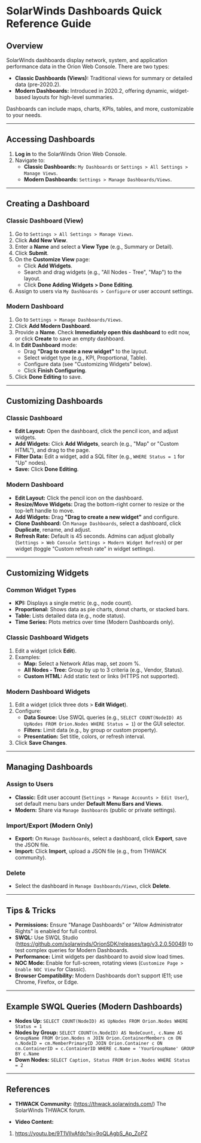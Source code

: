 # SolarWinds Dashboards Quick Reference Guide

## Overview
SolarWinds dashboards display network, system, and application performance data in the Orion Web Console. There are two types:
- **Classic Dashboards (Views):** Traditional views for summary or detailed data (pre-2020.2).
- **Modern Dashboards:** Introduced in 2020.2, offering dynamic, widget-based layouts for high-level summaries.

Dashboards can include maps, charts, KPIs, tables, and more, customizable to your needs.

---

## Accessing Dashboards
1. **Log in** to the SolarWinds Orion Web Console.
2. Navigate to:
   - **Classic Dashboards:** `My Dashboards` or `Settings > All Settings > Manage Views`.
   - **Modern Dashboards:** `Settings > Manage Dashboards/Views`.

---

## Creating a Dashboard

### Classic Dashboard (View)
1. Go to `Settings > All Settings > Manage Views`.
2. Click **Add New View**.
3. Enter a **Name** and select a **View Type** (e.g., Summary or Detail).
4. Click **Submit**.
5. On the **Customize View** page:
   - Click **Add Widgets**.
   - Search and drag widgets (e.g., "All Nodes - Tree", "Map") to the layout.
   - Click **Done Adding Widgets > Done Editing**.
6. Assign to users via `My Dashboards > Configure` or user account settings.

### Modern Dashboard
1. Go to `Settings > Manage Dashboards/Views`.
2. Click **Add Modern Dashboard**.
3. Provide a **Name**. Check **Immediately open this dashboard** to edit now, or click **Create** to save an empty dashboard.
4. In **Edit Dashboard** mode:
   - Drag **"Drag to create a new widget"** to the layout.
   - Select widget type (e.g., KPI, Proportional, Table).
   - Configure data (see "Customizing Widgets" below).
   - Click **Finish Configuring**.
5. Click **Done Editing** to save.

---

## Customizing Dashboards

### Classic Dashboard
- **Edit Layout:** Open the dashboard, click the pencil icon, and adjust widgets.
- **Add Widgets:** Click **Add Widgets**, search (e.g., "Map" or "Custom HTML"), and drag to the page.
- **Filter Data:** Edit a widget, add a SQL filter (e.g., `WHERE Status = 1` for "Up" nodes).
- **Save:** Click **Done Editing**.

### Modern Dashboard
- **Edit Layout:** Click the pencil icon on the dashboard.
- **Resize/Move Widgets:** Drag the bottom-right corner to resize or the top-left handle to move.
- **Add Widgets:** Drag **"Drag to create a new widget"** and configure.
- **Clone Dashboard:** On `Manage Dashboards`, select a dashboard, click **Duplicate**, rename, and adjust.
- **Refresh Rate:** Default is 45 seconds. Admins can adjust globally (`Settings > Web Console Settings > Modern Widget Refresh`) or per widget (toggle "Custom refresh rate" in widget settings).

---

## Customizing Widgets

### Common Widget Types
- **KPI:** Displays a single metric (e.g., node count).
- **Proportional:** Shows data as pie charts, donut charts, or stacked bars.
- **Table:** Lists detailed data (e.g., node status).
- **Time Series:** Plots metrics over time (Modern Dashboards only).

### Classic Dashboard Widgets
1. Edit a widget (click **Edit**).
2. Examples:
   - **Map:** Select a Network Atlas map, set zoom %.
   - **All Nodes - Tree:** Group by up to 3 criteria (e.g., Vendor, Status).
   - **Custom HTML:** Add static text or links (HTTPS not supported).

### Modern Dashboard Widgets
1. Edit a widget (click three dots > **Edit Widget**).
2. Configure:
   - **Data Source:** Use SWQL queries (e.g., `SELECT COUNT(NodeID) AS UpNodes FROM Orion.Nodes WHERE Status = 1`) or the GUI selector.
   - **Filters:** Limit data (e.g., by group or custom property).
   - **Presentation:** Set title, colors, or refresh interval.
3. Click **Save Changes**.

---

## Managing Dashboards

### Assign to Users
- **Classic:** Edit user account (`Settings > Manage Accounts > Edit User`), set default menu bars under **Default Menu Bars and Views**.
- **Modern:** Share via `Manage Dashboards` (public or private settings).

### Import/Export (Modern Only)
- **Export:** On `Manage Dashboards`, select a dashboard, click **Export**, save the JSON file.
- **Import:** Click **Import**, upload a JSON file (e.g., from THWACK community).

### Delete
- Select the dashboard in `Manage Dashboards/Views`, click **Delete**.

---

## Tips & Tricks
- **Permissions:** Ensure "Manage Dashboards" or "Allow Administrator Rights" is enabled for full control.
- **SWQL:** Use SWQL Studio (https://github.com/solarwinds/OrionSDK/releases/tag/v3.2.0.50049) to test complex queries for Modern Dashboards.
- **Performance:** Limit widgets per dashboard to avoid slow load times.
- **NOC Mode:** Enable for full-screen, rotating views (`Customize Page > Enable NOC View` for Classic).
- **Browser Compatibility:** Modern Dashboards don’t support IE11; use Chrome, Firefox, or Edge.

---

## Example SWQL Queries (Modern Dashboards)
- **Nodes Up:** `SELECT COUNT(NodeID) AS UpNodes FROM Orion.Nodes WHERE Status = 1`
- **Nodes by Group:** `SELECT COUNT(n.NodeID) AS NodeCount, c.Name AS GroupName FROM Orion.Nodes n JOIN Orion.ContainerMembers cm ON n.NodeID = cm.MemberPrimaryID JOIN Orion.Container c ON cm.ContainerID = c.ContainerID WHERE c.Name = 'YourGroupName' GROUP BY c.Name`
- **Down Nodes:** `SELECT Caption, Status FROM Orion.Nodes WHERE Status = 2`

---

## References

- **THWACK Community:** (https://thwack.solarwinds.com/) The SolarWinds THWACK forum.

- **Video Content:** 
1. https://youtu.be/9T1VlIvAfdo?si=9oQLAgbS_Ap_ZoPZ
